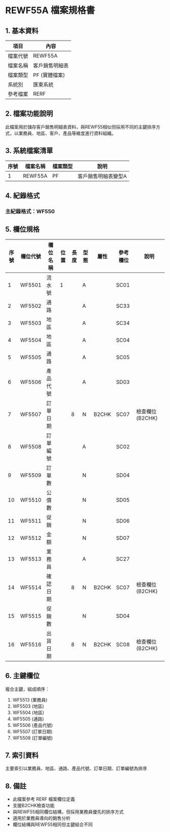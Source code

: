 # REWF55A 檔案規格書

## 1. 基本資料

| 項目 | 內容 |
|------|------|
| 檔案代號 | REWF55A |
| 檔案名稱 | 客戶銷售明細表 |
| 檔案類型 | PF (實體檔案) |
| 系統別 | 匯東系統 |
| 參考檔案 | RERF |

## 2. 檔案功能說明

此檔案用於儲存客戶銷售明細表資料，與REWF55相似但採用不同的主鍵排序方式，以業務員、地區、客戶、產品等維度進行資料組織。

## 3. 系統檔案清單

| 序號 | 檔案名稱 | 檔案類型 | 說明 |
|------|----------|----------|------|
| 1 | REWF55A | PF | 客戶銷售明細表變型A |

## 4. 紀錄格式

### 主紀錄格式：WF550

## 5. 欄位規格

| 序號 | 欄位代號 | 欄位名稱 | 位置 | 長度 | 型態 | 屬性 | 參考欄位 | 說明 |
|------|----------|----------|------|------|------|------|----------|------|
| 1 | WF5501 | 流水號 | 1 | | A | | SC01 | |
| 2 | WF5502 | 通路 | | | A | | SC33 | |
| 3 | WF5503 | 地區 | | | A | | SC34 | |
| 4 | WF5504 | 地區 | | | A | | SC04 | |
| 5 | WF5505 | 通路 | | | A | | SC05 | |
| 6 | WF5506 | 產品代號 | | | A | | SD03 | |
| 7 | WF5507 | 訂單日期 | | 8 | N | B2CHK | SC07 | 檢查欄位(B2CHK) |
| 8 | WF5508 | 訂單編號 | | | A | | SC02 | |
| 9 | WF5509 | 訂單數 | | | N | | SD04 | |
| 10 | WF5510 | 公價數 | | | N | | SD05 | |
| 11 | WF5511 | 促銷 | | | N | | SD06 | |
| 12 | WF5512 | 金額 | | | N | | SD07 | |
| 13 | WF5513 | 業務員 | | | A | | SC27 | |
| 14 | WF5514 | 確認日期 | | 8 | N | B2CHK | SC07 | 檢查欄位(B2CHK) |
| 15 | WF5515 | 促銷數 | | | N | | SD04 | |
| 16 | WF5516 | 出貨日期 | | 8 | N | B2CHK | SC08 | 檢查欄位(B2CHK) |

## 6. 主鍵欄位

複合主鍵，組成順序：
1. WF5513 (業務員)
2. WF5503 (地區)
3. WF5504 (地區)
4. WF5505 (通路)
5. WF5506 (產品代號)
6. WF5507 (訂單日期)
7. WF5508 (訂單編號)

## 7. 索引資料

主要索引以業務員、地區、通路、產品代號、訂單日期、訂單編號為排序

## 8. 備註

- 此檔案參考 RERF 檔案欄位定義
- 支援B2CHK檢查功能
- 與REWF55相同欄位結構，但採用業務員優先的排序方式
- 適用於業務員導向的銷售分析
- 欄位結構與REWF55相同但主鍵組合不同 